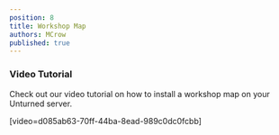 ```yaml
---
position: 8
title: Workshop Map
authors: MCrow
published: true
---
```


### Video Tutorial
Check out our video tutorial on how to install a workshop map on your Unturned server.

[video=d085ab63-70ff-44ba-8ead-989c0dc0fcbb]